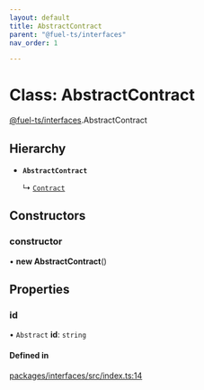 ```yaml
---
layout: default
title: AbstractContract
parent: "@fuel-ts/interfaces"
nav_order: 1

---
```


# Class: AbstractContract

[@fuel-ts/interfaces](../index.md).AbstractContract

## Hierarchy

- **`AbstractContract`**

  ↳ [`Contract`](../../fuel-ts-contract/classes/Contract.md)

## Constructors

### constructor

• **new AbstractContract**()

## Properties

### id

• `Abstract` **id**: `string`

#### Defined in

[packages/interfaces/src/index.ts:14](https://github.com/FuelLabs/fuels-ts/blob/master/packages/interfaces/src/index.ts#L14)

